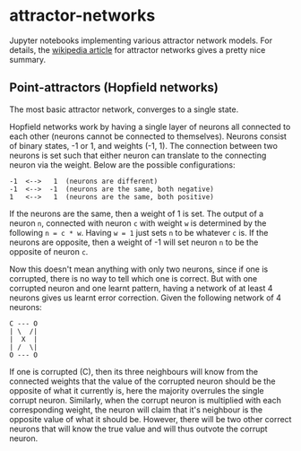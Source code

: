 # attractor-networks
Jupyter notebooks implementing various attractor network models. For details, the [wikipedia article](https://en.wikipedia.org/wiki/Attractor_network) for attractor networks gives a pretty nice summary.


## Point-attractors (Hopfield networks)
The most basic attractor network, converges to a single state.

Hopfield networks work by having a single layer of neurons all connected to each other (neurons cannot be connected to themselves). Neurons consist of binary states, -1 or 1, and weights (-1, 1). The connection between two neurons is set such that either neuron can translate to the connecting neuron via the weight. Below are the possible configurations:

```
-1  <-->   1  (neurons are different)
-1  <-->  -1  (neurons are the same, both negative)
1   <-->   1  (neurons are the same, both positive)
```
If the neurons are the same, then a weight of 1 is set. The output of a neuron `n`, connected with neuron `c` with weight `w` is determined by the following `n = c * w`. Having `w = 1` just sets `n` to be whatever `c` is. If the neurons are opposite, then a weight of -1 will set neuron `n` to be the opposite of neuron `c`.

Now this doesn't mean anything with only two neurons, since if one is corrupted, there is no way to tell which one is correct. But with one corrupted neuron and one learnt pattern, having a network of at least 4 neurons gives us learnt error correction. Given the following network of 4 neurons:

```
C --- O
| \  /|
|  X  |
| /  \|
O --- O
```

If one is corrupted (C), then its three neighbours will know from the connected weights that the value of the corrupted neuron should be the opposite of what it currently is, here the majority overrules the single corrupt neuron. Similarly, when the corrupt neuron is multiplied with each corresponding weight, the neuron will claim that it's neighbour is the opposite value of what it should be. However, there will be two other correct neurons that will know the true value and will thus outvote the corrupt neuron.
